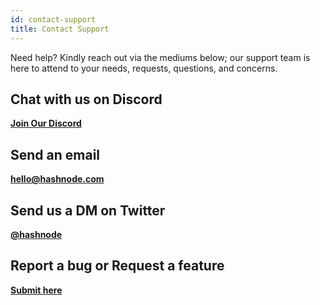 ```yaml
---
id: contact-support
title: Contact Support
---
```


Need help? Kindly reach out via the mediums below; our support team is here to attend to your needs, requests, questions, and concerns.

## Chat with us on Discord

**[Join Our Discord](https://discord.gg/qsAQfxX)**

## Send an email

**[hello@hashnode.com](mailto:hello@hashnode.com)**

## Send us a DM on Twitter

**[@hashnode](https://twitter.com/@hashnode)**

## Report a bug or Request a feature

**[Submit here](https://hashnode.com/feature-requests)**